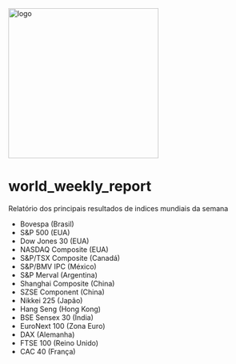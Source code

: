 <a href="https://postimg.cc/FYtnXpJw">
  <img src="https://i.postimg.cc/t470PmRR/logo-sem-fundo-01.png" alt="logo" width="300">
</a>

# world_weekly_report

Relatório dos principais resultados de indices mundiais da semana

- Bovespa (Brasil)
- S&P 500 (EUA)
- Dow Jones 30 (EUA)
- NASDAQ Composite (EUA)
- S&P/TSX Composite (Canadá)
- S&P/BMV IPC (México)
- S&P Merval (Argentina)
- Shanghai Composite (China)
- SZSE Component (China)
- Nikkei 225 (Japão)
- Hang Seng (Hong Kong)
- BSE Sensex 30 (Índia)
- EuroNext 100 (Zona Euro)
- DAX (Alemanha)
- FTSE 100 (Reino Unido)
- CAC 40 (França)
